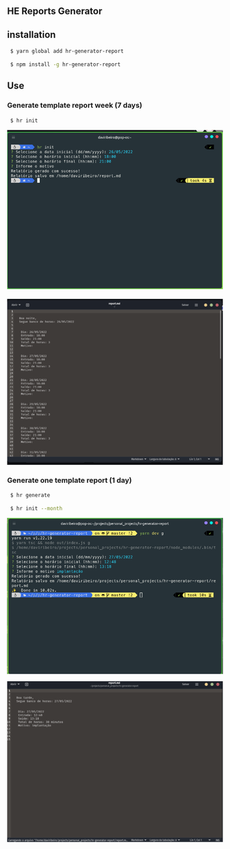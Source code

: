 
 ## HE Reports Generator
 

 ## installation


```sh
 $ yarn global add hr-generator-report 
```
```sh
 $ npm install -g hr-generator-report
```


## Use


### Generate template report week (7 days)

```sh
 $ hr init
```
![img.png](images/img.png)

####

![img.png](images/img2.png)


### Generate one template report (1 day)

```sh
 $ hr generate
```

```sh
 $ hr init --month
```

![img.png](images/img3.png)



![img.png](images/img4.png)